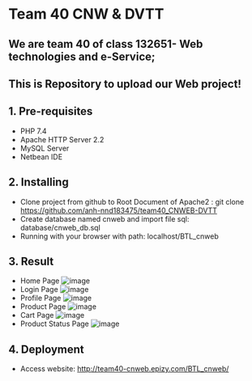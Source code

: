 # Team 40 CNW & DVTT
## We are team 40 of class 132651- Web technologies and e-Service;
## This is Repository to upload our Web project!

## 1. Pre-requisites
- PHP 7.4
- Apache HTTP Server 2.2
- MySQL Server 
- Netbean IDE
## 2. Installing
- Clone project from github to Root Document of Apache2 : git clone https://github.com/anh-nnd183475/team40_CNWEB-DVTT
- Create database named cnweb and import file sql: database/cnweb_db.sql
- Running with your browser with path: localhost/BTL_cnweb
## 3. Result
- Home Page
  ![image](https://user-images.githubusercontent.com/83623887/180013922-e50257a9-5b95-408f-b1e9-1fcbbef9cfd2.png)
- Login Page
  ![image](https://user-images.githubusercontent.com/83623887/180014241-c7b8bff5-10c6-493a-9e5a-3092dabfb1da.png)
- Profile Page
  ![image](https://user-images.githubusercontent.com/83623887/180014466-08944390-367a-4502-8d9a-35ad535f849a.png)
- Product Page
  ![image](https://user-images.githubusercontent.com/83623887/180014682-8207fd94-cdb8-40f2-b9a7-6d937ac6d9d5.png)
- Cart Page
  ![image](https://user-images.githubusercontent.com/83623887/180014914-6eae9893-dfe8-4214-87a4-ef76ec88b566.png)
- Product Status Page
  ![image](https://user-images.githubusercontent.com/83623887/180015141-2f8ab46c-cb93-4f8b-9a34-b3d4797c4b9d.png)

## 4. Deployment 
- Access website: http://team40-cnweb.epizy.com/BTL_cnweb/

